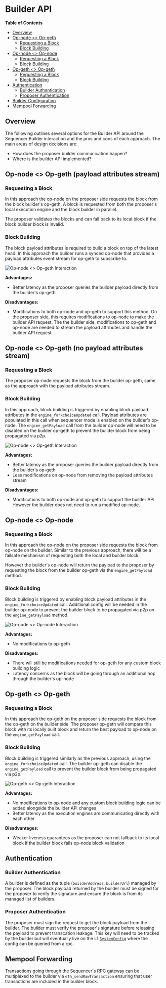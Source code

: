 # Builder API
<!-- START doctoc generated TOC please keep comment here to allow auto update -->
<!-- DON'T EDIT THIS SECTION, INSTEAD RE-RUN doctoc TO UPDATE -->
**Table of Contents**

- [Overview](#overview)
- [Op-node <> Op-geth](#op-node--op-geth)
  - [Requesting a Block](#requesting-a-block)
  - [Block Building](#block-building)
- [Op-node <> Op-node](#op-node--op-node)
  - [Requesting a Block](#requesting-a-block-1)
  - [Block Building](#block-building-1)
- [Op-geth <> Op-geth](#op-geth--op-geth)
  - [Requesting a Block](#requesting-a-block-2)
  - [Block Building](#block-building-2)
- [Authentication](#authentication)
  - [Builder Authentication](#builder-authentication)
  - [Proposer Authentication](#proposer-authentication)
- [Builder Configuration](#builder-configuration)
- [Mempool Forwarding](#mempool-forwarding)

<!-- END doctoc generated TOC please keep comment here to allow auto update -->

## Overview

The following outlines several options for the Builder API around the Sequencer Builder interaction and the pros and cons of each approach. The main areas of design decisions are:
* How does the proposer builder communication happen?
* Where is the builder API implemented?

## Op-node <> Op-geth (payload attributes stream)

### Requesting a Block

In this approach the op-node on the proposer side requests the block from the block builder's op-geth. A block is requested from both the proposer's local execution engine and the block builder in parallel.

The proposer validates the blocks and can fall back to its local block if the block builder block is invalid.

### Block Building
 
The block payload attributes is required to build a block on top of the latest head. In this approach the builder runs a synced op-node that provides a payload attributes event stream for op-geth to subscribe to.

![Op-node <> Op-geth Interaction](op_node_op_geth.png)

**Advantages:**
* Better latency as the proposer queries the builder payload directly from the builder's op-geth

**Disadvantages:**
* Modifications to both op-node and op-geth to support this method. On the proposer side, this requires modifications to op-node to make the builder API request. The the builder side, modifications to op-geth and op-node are needed to stream the payload attributes and handle the builder API request.

## Op-node <> Op-geth (no payload attributes stream)

### Requesting a Block

The proposer op-node requests the block from the builder op-geth, same as the approach with the payload attributes stream.

### Block Building
 
In this approach, block building is triggered by enabling block payload attributes in the `engine_forkchoiceUpdated` call. Payload attributes are populated in this call when sequencer mode is enabled on the builder's op-node. The `engine_getPayload` call from the builder op-node will need to be disabled on the builder op-geth to prevent the builder block from being propagated via p2p.

![Op-node <> Op-geth Interaction](op_node_op_geth_no_stream.png)

**Advantages:**
* Better latency as the proposer queries the builder payload directly from the builder's op-geth
* Less modifications on op-node from removing the payload attributes stream

**Disadvantages:**
* Modifications to both op-node and op-geth to support the builder API. However the builder does not need to run a modified op-node.

## Op-node <> Op-node

### Requesting a Block

In this approach the op-node on the proposer side requests the block from op-node on the builder. Similar to the previous approach, there will be a failsafe mechanism of requesting both the local and builder block. 

However the builder's op-node will return the payload to the proposer by requesting the block from the builder op-geth via the `engine_getPayload` method.

### Block Building

Block building is triggered by enabling block payload attributes in the `engine_forkchoiceUpdated` call. Additional config will be needed in the builder op-node to prevent the builder block to be propagated via p2p on the `engine_getPayload` method.

![Op-node <> Op-node Interaction](op_node_op_node.png)

**Advantages:**
* No modifications to op-geth 

**Disadvantages:**
* There will still be modifications needed for op-geth for any custom block building logic
* Latency concerns as the block will be going through an additional hop through the builder's op-node

## Op-geth <> Op-geth

### Requesting a Block

In this approach the op-geth on the proposer side requests the block from the op-geth on the builder side. The proposer op-geth will compare this block with its locally built block and return the best payload to op-node on the `engine_getPayload` call.

### Block Building

Block building is triggered similarly as the previous approach, using the `engine_forkchoiceUpdated` call. The builder op-geth can disable the `engine_getPayload` call to prevent the builder block from being propagated via p2p.

![Op-geth <> Op-geth Interaction](op_geth_op_geth.png)

**Advantages:**
* No modifications to op-node and any custom block building logic can be added alongside the builder API changes
* Better latency as the execution engines are communicating directly with each other

**Disadvantages:**
* Weaker liveness guarantees as the proposer can not fallback to its local block if the builder block fails op-node block validation

## Authentication

### Builder Authentication

A builder is defined as the tuple (`builderAddress`, `builderUrl`) managed by the proposer. The block payload returned by the builder must be signed for the proposer to verify the signature and ensure the block is from its managed list of builders.

### Proposer Authentication

The proposer must sign the request to get the block payload from the builder. The builder must verify the proposer's signature before releasing the payload to prevent transcation leakage. This key will need to be tracked by the builder but will eventually live on the
L1 [`SystemConfig`](https://github.com/ethereum-optimism/specs/blob/main/specs/protocol/system_config.md)
where the config can be queried from a rpc.

## Mempool Forwarding

Transactions going through the Sequencer's RPC gateway can be multiplexed to the builder via `eth_sendRawTransaction` ensuring that user transactions are included in the builder block.
